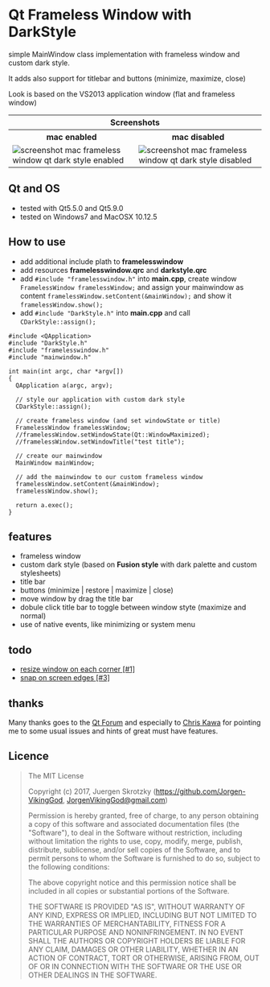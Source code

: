 # Qt Frameless Window with DarkStyle
simple MainWindow class implementation with frameless window and custom dark style. 

It adds also support for titlebar and buttons (minimize, maximize, close)

Look is based on the VS2013 application window (flat and frameless window)

<table>
  <tr><th colspan="2">Screenshots</th></tr>
  <tr><th>mac enabled</th><th>mac disabled</th></tr>
  <tr>
    <td><img src="https://github.com/Jorgen-VikingGod/Qt-Frameless-Window-DarkStyle/blob/master/screenshot_mac_frameless_window_qt_dark_style_enabled.png" title="screenshot mac frameless window qt dark style enabled" /></td>
    <td><img src="https://github.com/Jorgen-VikingGod/Qt-Frameless-Window-DarkStyle/blob/master/screenshot_mac_frameless_window_qt_dark_style_disabled.png" title="screenshot mac frameless window qt dark style disabled" /></td>
  </tr>
</table>


## Qt and OS
* tested with Qt5.5.0 and Qt5.9.0
* tested on Windows7 and MacOSX 10.12.5


## How to use
* add additional include plath to **framelesswindow**
* add resources **framelesswindow.qrc** and **darkstyle.qrc**
* add ``#include "framelesswindow.h"`` into **main.cpp**, create window ``FramelessWindow framelessWindow;`` and assign your mainwindow as content ``framelessWindow.setContent(&mainWindow);`` and show it ``framelessWindow.show();``
* add ``#include "DarkStyle.h"`` into **main.cpp** and call ``CDarkStyle::assign();``


```qt
#include <QApplication>
#include "DarkStyle.h"
#include "framelesswindow.h"
#include "mainwindow.h"

int main(int argc, char *argv[])
{
  QApplication a(argc, argv);

  // style our application with custom dark style
  CDarkStyle::assign();

  // create frameless window (and set windowState or title)
  FramelessWindow framelessWindow;
  //framelessWindow.setWindowState(Qt::WindowMaximized);
  //framelessWindow.setWindowTitle("test title");

  // create our mainwindow
  MainWindow mainWindow;

  // add the mainwindow to our custom frameless window
  framelessWindow.setContent(&mainWindow);
  framelessWindow.show();

  return a.exec();
}
```


## features
* frameless window
* custom dark style (based on **Fusion style** with dark palette and custom stylesheets)
* title bar
* buttons (minimize | restore | maximize | close)
* move window by drag the title bar
* dobule click title bar to toggle between window styte (maximize and normal)
* use of native events, like minimizing or system menu


## todo
* [resize window on each corner [#1]](https://github.com/Jorgen-VikingGod/Qt-Frameless-Window-DarkStyle/issues/1)
* [snap on screen edges [#3]](https://github.com/Jorgen-VikingGod/Qt-Frameless-Window-DarkStyle/issues/3)


## thanks
Many thanks goes to the [Qt Forum](https://forum.qt.io/topic/80654/how-to-create-vs2013-like-frameless-window-with-dark-style) and especially to [Chris Kawa](https://forum.qt.io/user/chris-kawa) for pointing me to some usual issues and hints of great must have features. 


## Licence
> The MIT License
>
> Copyright (c) 2017, Juergen Skrotzky (https://github.com/Jorgen-VikingGod, JorgenVikingGod@gmail.com)
>
> Permission is hereby granted, free of charge, to any person obtaining a copy
> of this software and associated documentation files (the "Software"), to deal
> in the Software without restriction, including without limitation the rights
> to use, copy, modify, merge, publish, distribute, sublicense, and/or sell
> copies of the Software, and to permit persons to whom the Software is
> furnished to do so, subject to the following conditions:
>
> The above copyright notice and this permission notice shall be included in
> all copies or substantial portions of the Software.
>
> THE SOFTWARE IS PROVIDED "AS IS", WITHOUT WARRANTY OF ANY KIND, EXPRESS OR
> IMPLIED, INCLUDING BUT NOT LIMITED TO THE WARRANTIES OF MERCHANTABILITY,
> FITNESS FOR A PARTICULAR PURPOSE AND NONINFRINGEMENT. IN NO EVENT SHALL THE
> AUTHORS OR COPYRIGHT HOLDERS BE LIABLE FOR ANY CLAIM, DAMAGES OR OTHER
> LIABILITY, WHETHER IN AN ACTION OF CONTRACT, TORT OR OTHERWISE, ARISING FROM,
> OUT OF OR IN CONNECTION WITH THE SOFTWARE OR THE USE OR OTHER DEALINGS IN
> THE SOFTWARE.
